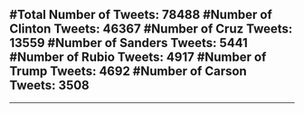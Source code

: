 #Total Number of Tweets: 78488 
#Number of Clinton Tweets: 46367
#Number of Cruz Tweets: 13559
#Number of Sanders Tweets: 5441
#Number of Rubio Tweets: 4917
#Number of Trump Tweets: 4692
#Number of Carson Tweets: 3508
---
---
